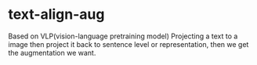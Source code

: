 # text-align-aug
Based on VLP(vision-language pretraining model) Projecting a text to a image then project it back to sentence level or representation, then we get the augmentation we want.
